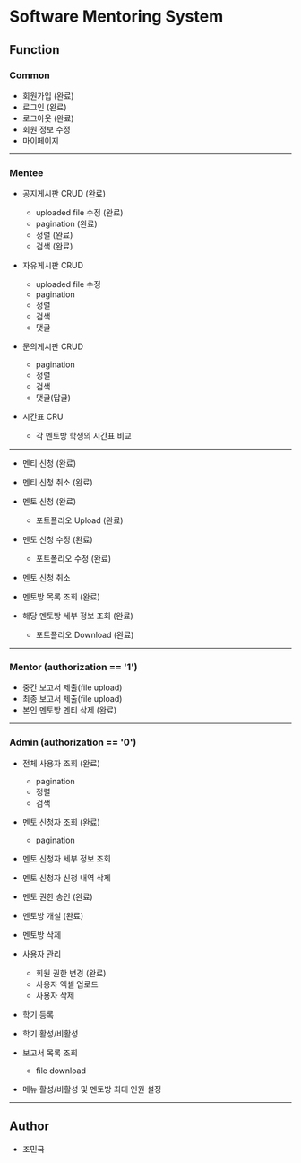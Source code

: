 # Software Mentoring System

## Function
### Common

* 회원가입 (완료)
* 로그인 (완료)
* 로그아웃 (완료)
* 회원 정보 수정
* 마이페이지

---

### Mentee

* 공지게시판 CRUD (완료)
    * uploaded file 수정 (완료)
    * pagination (완료)
    * 정렬 (완료)
    * 검색 (완료)
    
* 자유게시판 CRUD
    * uploaded file 수정
    * pagination
    * 정렬
    * 검색
    * 댓글
    
* 문의게시판 CRUD
    * pagination
    * 정렬
    * 검색
    * 댓글(답글)
    
* 시간표 CRU
    * 각 멘토방 학생의 시간표 비교

---

* 멘티 신청 (완료)
* 멘티 신청 취소 (완료)

* 멘토 신청 (완료)
    * 포트폴리오 Upload (완료)
* 멘토 신청 수정 (완료)
    * 포트폴리오 수정 (완료)
* 멘토 신청 취소

* 멘토방 목록 조회 (완료)
* 해당 멘토방 세부 정보 조회 (완료)
    * 포트폴리오 Download (완료)

---

### Mentor (authorization == '1')
* 중간 보고서 제출(file upload)
* 최종 보고서 제출(file upload)
* 본인 멘토방 멘티 삭제 (완료)

---

### Admin (authorization == '0')
* 전체 사용자 조회 (완료)
    * pagination
    * 정렬
    * 검색
    
* 멘토 신청자 조회 (완료)
    * pagination
* 멘토 신청자 세부 정보 조회
* 멘토 신청자 신청 내역 삭제
* 멘토 권한 승인 (완료)

* 멘토방 개설 (완료)
* 멘토방 삭제

* 사용자 관리
    * 회원 권한 변경 (완료)
    * 사용자 엑셀 업로드
    * 사용자 삭제
    
* 학기 등록
* 학기 활성/비활성

* 보고서 목록 조회
    * file download
    
* 메뉴 활성/비활성 및 멘토방 최대 인원 설정

---

## Author
* 조민국